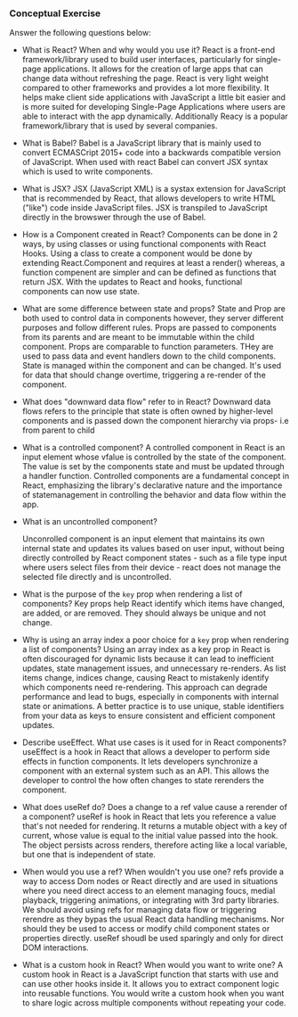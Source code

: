 ### Conceptual Exercise

Answer the following questions below:

- What is React? When and why would you use it?
    React is a front-end framework/library used to build user interfaces, particularly for single-page applications.  It allows for the creation of large apps that can change data without refreshing the page.  React is very light weight compared to other frameworks and provides a lot more flexibility. It helps make client side applications with JavaScript a little bit easier and is more suited for developing Single-Page Applications where users are able to interact with the app dynamically.  Additionally Reacy is a popular framework/library that is used by several companies. 

- What is Babel?
    Babel is a JavaScript library that is mainly used to convert ECMASCript 2015+ code into a backwards compatible version of JavaScript. When used with react Babel can convert JSX syntax which is used to write components.

- What is JSX?
    JSX (JavaScript XML) is a systax extension for JavaScript that is recommended by React, that allows developers to write HTML ("like") code inside JavaScript files.  JSX is transpiled to JavaScript directly in the browswer through the use of Babel.  

- How is a Component created in React?
    Components can be done in 2 ways, by using classes or using functional components with React Hooks.  Using a class to create a component would be done by extending React.Component and requires at least a render() whereas, a function compenent are simpler and can be defined as functions that return JSX. With the updates to React and hooks, functional components can now use state.

- What are some difference between state and props?
    State and Prop are both used to control data in components however, they server different purposes and follow different rules.  Props are passed to components from its parents and are meant to be immutable within the child component.  Props are comparable to function parameters.   THey are used to pass data and event handlers down to the child components.  State is managed within the component and can be changed.  It's used for data that should change overtime, triggering a re-render of the component.

- What does "downward data flow" refer to in React?
    Downward data flows refers to the principle that state is often owned by higher-level components and is passed down the component hierarchy via props- i.e from parent to child

- What is a controlled component?
    A controlled component in React is an input element whose vfalue is controlled by the state of the component.  The value is set by the components state and must be updated through a handler function.  Controlled components are a fundamental concept in React, emphasizing the library's declarative nature and the importance of statemanagement in controlling the behavior and data flow within the app. 

- What is an uncontrolled component?

    Unconrolled component is an input element that maintains its own internal state and updates its values based on user input, without being directly controlled by React component states - such as a file type input where users select files from their device - react does not manage the selected file directly and is uncontrolled. 

- What is the purpose of the `key` prop when rendering a list of components?
    Key props help React identify which items have changed, are added, or are removed.  They should always be unique and not change.

- Why is using an array index a poor choice for a `key` prop when rendering a list of components?
    Using an array index as a key prop in React is often discouraged for dynamic lists because it can lead to inefficient updates, state management issues, and unnecessary re-renders. As list items change, indices change, causing React to mistakenly identify which components need re-rendering. This approach can degrade performance and lead to bugs, especially in components with internal state or animations. A better practice is to use unique, stable identifiers from your data as keys to ensure consistent and efficient component updates. 

- Describe useEffect.  What use cases is it used for in React components?
    useEffect is a hook in React that allows a developer to perform side effects in function components.  It lets developers synchronize a component with an external system such as an API.  This allows the developer to control the how often changes to state rerenders the component.  

- What does useRef do?  Does a change to a ref value cause a rerender of a component?
    useRef is hook in React that lets you reference a value that's not needed for rendering.  It returns a mutable object with a key of current, whose value is equal to the initial value passed into the hook. The object persists across renders, therefore acting like a local variable, but one that is independent of state.  

- When would you use a ref? When wouldn't you use one?
    refs provide a way to access Dom nodes or React directly and are used in situations where you need direct access to an element managing foucs, medial playback, triggering animations, or integrating with 3rd party libraries.  We should avoid using refs for managing data flow or triggering rerendre as they bypas the usual React data handling mechanisms.  Nor should they be used to access or modify child component states or properties directly. useRef shoudl be used sparingly and only for direct DOM interactions.    

- What is a custom hook in React? When would you want to write one?
    A custom hook in React is a JavaScript function that starts with use and can use other hooks inside it. It allows you to extract component logic into reusable functions. You would write a custom hook when you want to share logic across multiple components without repeating your code. 